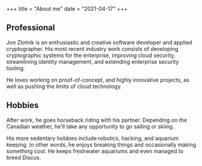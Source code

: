+++
title = "About me"
date = "2021-04-17"
+++

## Professional

Jon Zlotnik is an enthusiastic and creative software developer and applied cryptographer.
His most recent industry work consists of developing cryptographic systems for the enterprise, improving cloud security, streamlining identity management, and extending enterprise security tooling.

He loves working on proof-of-concept, and highly innovative projects, as well as pushing the limits of cloud technology.

## Hobbies

After work, he goes horseback riding with his partner. Depending on the Canadian weather, he'll take any opportunity to go sailing or skiing.

His more sedentary hobbies include robotics, hacking, and aquarium keeping. In other words, he enjoys breaking things and occasionally making something cool. He keeps freshwater aquariums and even managed to breed Discus.

